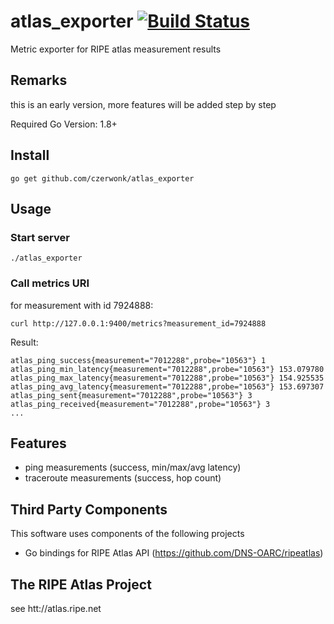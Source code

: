 # atlas_exporter [![Build Status](https://travis-ci.org/czerwonk/atlas_exporter.svg)][travis]
Metric exporter for RIPE atlas measurement results

## Remarks
this is an early version, more features will be added step by step

Required Go Version: 1.8+

## Install
```
go get github.com/czerwonk/atlas_exporter
```

## Usage
### Start server
```
./atlas_exporter
```

### Call metrics URI
for measurement with id 7924888:
```
curl http://127.0.0.1:9400/metrics?measurement_id=7924888
```
Result:
```
atlas_ping_success{measurement="7012288",probe="10563"} 1
atlas_ping_min_latency{measurement="7012288",probe="10563"} 153.079780
atlas_ping_max_latency{measurement="7012288",probe="10563"} 154.925535
atlas_ping_avg_latency{measurement="7012288",probe="10563"} 153.697307
atlas_ping_sent{measurement="7012288",probe="10563"} 3
atlas_ping_received{measurement="7012288",probe="10563"} 3
...
```

## Features
* ping measurements (success, min/max/avg latency)
* traceroute measurements (success, hop count)

## Third Party Components
This software uses components of the following projects
* Go bindings for RIPE Atlas API (https://github.com/DNS-OARC/ripeatlas)

## The RIPE Atlas Project
see htt://atlas.ripe.net

[travis]: https://travis-ci.org/czerwonk/atlas_exporter
